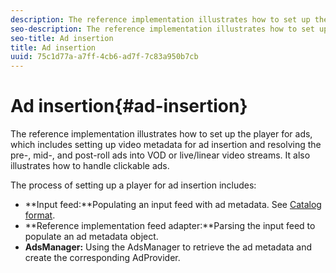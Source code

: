```yaml
---
description: The reference implementation illustrates how to set up the player for ads, which includes setting up video metadata for ad insertion and resolving the pre-, mid-, and post-roll ads into VOD or live/linear video streams. It also illustrates how to handle clickable ads.
seo-description: The reference implementation illustrates how to set up the player for ads, which includes setting up video metadata for ad insertion and resolving the pre-, mid-, and post-roll ads into VOD or live/linear video streams. It also illustrates how to handle clickable ads.
seo-title: Ad insertion
title: Ad insertion
uuid: 75c1d77a-a7ff-4cb6-ad7f-7c83a950b7cb
---
```


# Ad insertion{#ad-insertion}

The reference implementation illustrates how to set up the player for ads, which includes setting up video metadata for ad insertion and resolving the pre-, mid-, and post-roll ads into VOD or live/linear video streams. It also illustrates how to handle clickable ads.

The process of setting up a player for ad insertion includes:

* **Input feed:**Populating an input feed with ad metadata. See [Catalog format](c_psdk_ref-catalog-format.md). 
* **Reference implementation feed adapter:**Parsing the input feed to populate an ad metadata object.
* **AdsManager:** Using the AdsManager to retrieve the ad metadata and create the corresponding AdProvider.


